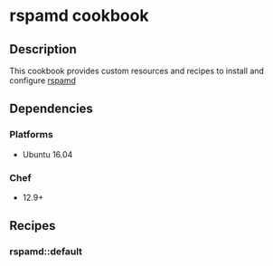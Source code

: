 # rspamd cookbook

## Description

This cookbook provides custom resources and recipes to install and configure
[rspamd](https://rspamd.com/)

## Dependencies

### Platforms

* Ubuntu 16.04

### Chef

* 12.9+

## Recipes
### rspamd::default

